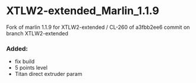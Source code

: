 # XTLW2-extended_Marlin_1.1.9
Fork of marlin 1.1.9 for XTLW2-extended / CL-260 of a3fbb2ee6 commit on branch XTLW2-extended


### Added: 
- fix build
- 5 points level 
- Titan direct extruder param
